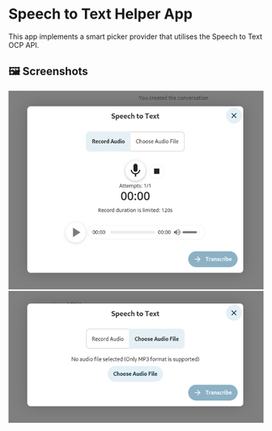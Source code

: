 # Speech to Text Helper App

This app implements a smart picker provider that utilises the Speech to Text OCP API.

## 🖼️ Screenshots

![](img/screenshot1.png)  
![](img/screenshot2.png)

